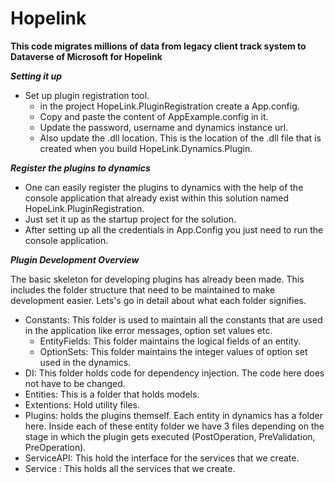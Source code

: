 # Hopelink

**This code migrates millions of data from legacy client track system to Dataverse of Microsoft for Hopelink**

**_Setting it up_**
   
 * Set up plugin registration tool.
   * in the project HopeLink.PluginRegistration create a App.config. 
   * Copy and paste the content of AppExample.config in it.
   * Update the password, username and dynamics instance url.
   * Also update the .dll location. This is the location of the .dll file that is created when you build HopeLink.Dynamics.Plugin.
   
   
  **_Register the plugins to dynamics_**
   * One can easily register the plugins to dynamics with the help of the console application that already exist within this solution named HopeLink.PluginRegistration.
   * Just set it up as the startup project for the solution.
   * After setting up all the credentials in App.Config you just need to run the console application.
   
   
   **_Plugin Development Overview_**
   
   The basic skeleton for developing plugins has already been made. This includes the folder structure that need to be maintained to make development easier. Lets's go in detail about what each folder signifies. 
   * Constants: This folder is used to maintain all the constants that are used in the application like error messages, option set values etc.
     * EntityFields: This folder maintains the logical fields of an entity.
     * OptionSets: This folder maintains the integer values of option set used in the dynamics.
   * DI: This folder holds code for dependency injection. The code here does not have to be changed.
   * Entities: This is a folder that holds models.
   * Extentions: Hold utility files.
   * Plugins: holds the plugins themself. Each entity in dynamics has a folder here. Inside each of these entity folder we have 3 files depending on the stage in which the plugin gets executed (PostOperation, PreValidation, PreOperation).
   * ServiceAPI: This hold the interface for the services that we create.
   * Service : This holds all the services that we create.

